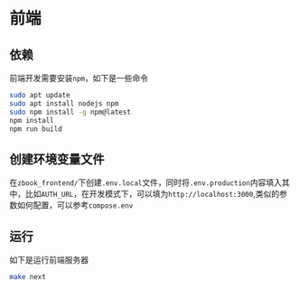 # 前端

## 依赖

前端开发需要安装`npm`，如下是一些命令

```bash
sudo apt update
sudo apt install nodejs npm
sudo npm install -g npm@latest
npm install
npm run build
```

## 创建环境变量文件

在`zbook_frontend/`下创建`.env.local`文件，同时将`.env.production`内容填入其中，比如`AUTH_URL`，在开发模式下，可以填为`http://localhost:3000`,类似的参数如何配置，可以参考`compose.env`

## 运行

如下是运行前端服务器

```bash
make next
```
